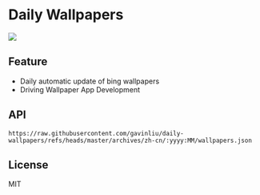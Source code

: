 # Daily Wallpapers
  
![](https://www.bing.com/th?id=OHR.RedwoodGrove_ZH-CN3339576686_UHD.jpg)

## Feature

- Daily automatic update of bing wallpapers
- Driving Wallpaper App Development

## API

```
https://raw.githubusercontent.com/gavinliu/daily-wallpapers/refs/heads/master/archives/zh-cn/:yyyy:MM/wallpapers.json
```

## License

MIT
  